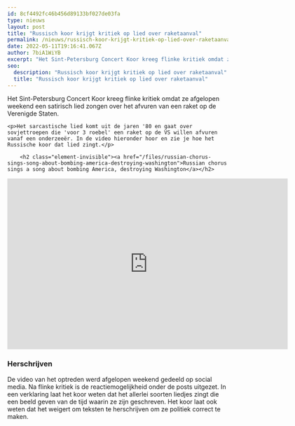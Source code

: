 ```yaml
---
id: 8cf4492fc46b456d89133bf027de03fa
type: nieuws
layout: post
title: "Russisch koor krijgt kritiek op lied over raketaanval"
permalink: /nieuws/russisch-koor-krijgt-kritiek-op-lied-over-raketaanval/
date: 2022-05-11T19:16:41.067Z
author: 7biA1WiYB
excerpt: "Het Sint-Petersburg Concert Koor kreeg flinke kritiek omdat ze afgelopen weekend een satirisch lied zongen over het afvuren van een raket op de Verenigde Staten.  "
seo:
  description: "Russisch koor krijgt kritiek op lied over raketaanval"
  title: "Russisch koor krijgt kritiek op lied over raketaanval"
---
```

Het Sint-Petersburg Concert Koor kreeg flinke kritiek omdat ze afgelopen weekend een satirisch lied zongen over het afvuren van een raket op de Verenigde Staten.  

    <p>Het sarcastische lied komt uit de jaren '80 en gaat over sovjettroepen die 'voor 3 roebel' een raket op de VS willen afvuren vanaf een onderzeeër. In de video hieronder hoor en zie je hoe het Russische koor dat lied zingt.</p>
<p><div class="media media-element-container media-default"><div id="file-536303" class="file file-video file-video-youtube">

        <h2 class="element-invisible"><a href="/files/russian-chorus-sings-song-about-bombing-america-destroying-washington">Russian chorus sings a song about bombing America, destroying Washington</a></h2>
    
  
  <div class="content">
    <div class="media-youtube-video media-element file-default media-youtube-1">
  <iframe class="media-youtube-player" width="640" height="390" title="Russian chorus sings a song about bombing America, destroying Washington" src="https://www.youtube.com/embed/266WvWT81kg?wmode=opaque&controls=" name="Russian chorus sings a song about bombing America, destroying Washington" frameborder="0" allowfullscreen="">Video van Russian chorus sings a song about bombing America, destroying Washington</iframe>
</div>
  </div>

  
</div>
</div>
<h3>Herschrijven</h3>
<p>De video van het optreden werd afgelopen weekend gedeeld op social media. Na flinke kritiek is de reactiemogelijkheid onder de posts uitgezet. In een verklaring laat het koor weten dat het allerlei soorten liedjes zingt die een beeld geven van de tijd waarin ze zijn geschreven. Het koor laat ook weten dat het weigert om teksten te herschrijven om ze politiek correct te maken.</p>
<p> </p>  
